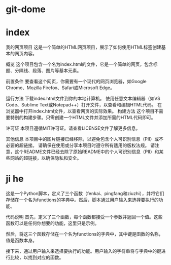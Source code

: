 # git-dome
# index
我的网页项目
这是一个简单的HTML网页项目，展示了如何使用HTML标签创建基本的网页内容。

概览
这个项目包含一个名为index.html的文件，它是一个简单的网页，包含标题、分隔线、段落、图片等基本元素。

前置条件
要查看这个网页，你需要有一个现代的网页浏览器，如Google Chrome、Mozilla Firefox、Safari或Microsoft Edge。

运行方法
下载index.html文件到你的本地计算机。
使用任意文本编辑器（如VS Code、Sublime Text或Notepad++）打开文件，以查看和编辑HTML代码。
在浏览器中打开index.html文件，以查看网页的实际效果。
构建方法
这个项目不需要特别的构建步骤。只需创建一个HTML文件并添加所需的HTML代码即可。

许可证
本项目遵循MIT许可证。请查看LICENSE文件了解更多信息。

其他信息
本项目中的图片链接已经移除，以避免包含个人可识别信息（PII）或不必要的超链接。
请确保在使用或分享本项目时遵守所有适用的版权法规。
请注意，这个README文件已经去除了原始README中的个人可识别信息（PII）和某些网站的超链接，以确保隐私和安全。

# ji he
这是一个Python脚本，定义了三个函数（fenkai、pingfang和ziuzhi），并将它们存储在一个名为functions的字典中。然后，脚本通过用户输入来选择要执行的功能。

代码说明
首先，定义了三个函数，每个函数都接受一个参数并返回一个值。这些函数可以是任何你想要的功能，这里只是示例。

然后，将这三个函数存储在一个名为functions的字典中，其中键是函数的名称，值是函数本身。

接下来，通过用户输入来选择要执行的功能。用户输入的字符串将与字典中的键进行比较，以找到对应的函数。